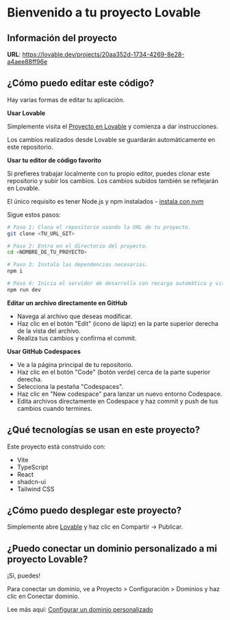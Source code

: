 # Bienvenido a tu proyecto Lovable

## Información del proyecto

**URL**: https://lovable.dev/projects/20aa352d-1734-4269-8e28-a4aee88ff96e

## ¿Cómo puedo editar este código?

Hay varias formas de editar tu aplicación.

**Usar Lovable**

Simplemente visita el [Proyecto en Lovable](https://lovable.dev/projects/20aa352d-1734-4269-8e28-a4aee88ff96e) y comienza a dar instrucciones.

Los cambios realizados desde Lovable se guardarán automáticamente en este repositorio.

**Usar tu editor de código favorito**

Si prefieres trabajar localmente con tu propio editor, puedes clonar este repositorio y subir los cambios. Los cambios subidos también se reflejarán en Lovable.

El único requisito es tener Node.js y npm instalados - [instala con nvm](https://github.com/nvm-sh/nvm#installing-and-updating)

Sigue estos pasos:

```sh
# Paso 1: Clona el repositorio usando la URL de tu proyecto.
git clone <TU_URL_GIT>

# Paso 2: Entra en el directorio del proyecto.
cd <NOMBRE_DE_TU_PROYECTO>

# Paso 3: Instala las dependencias necesarias.
npm i

# Paso 4: Inicia el servidor de desarrollo con recarga automática y vista previa instantánea.
npm run dev
```

**Editar un archivo directamente en GitHub**

- Navega al archivo que deseas modificar.
- Haz clic en el botón "Edit" (icono de lápiz) en la parte superior derecha de la vista del archivo.
- Realiza tus cambios y confirma el commit.

**Usar GitHub Codespaces**

- Ve a la página principal de tu repositorio.
- Haz clic en el botón "Code" (botón verde) cerca de la parte superior derecha.
- Selecciona la pestaña "Codespaces".
- Haz clic en "New codespace" para lanzar un nuevo entorno Codespace.
- Edita archivos directamente en Codespace y haz commit y push de tus cambios cuando termines.

## ¿Qué tecnologías se usan en este proyecto?

Este proyecto está construido con:

- Vite
- TypeScript
- React
- shadcn-ui
- Tailwind CSS

## ¿Cómo puedo desplegar este proyecto?

Simplemente abre [Lovable](https://lovable.dev/projects/20aa352d-1734-4269-8e28-a4aee88ff96e) y haz clic en Compartir -> Publicar.

## ¿Puedo conectar un dominio personalizado a mi proyecto Lovable?

¡Sí, puedes!

Para conectar un dominio, ve a Proyecto > Configuración > Dominios y haz clic en Conectar dominio.

Lee más aquí: [Configurar un dominio personalizado](https://docs.lovable.dev/tips-tricks/custom-domain#step-by-step-guide)



